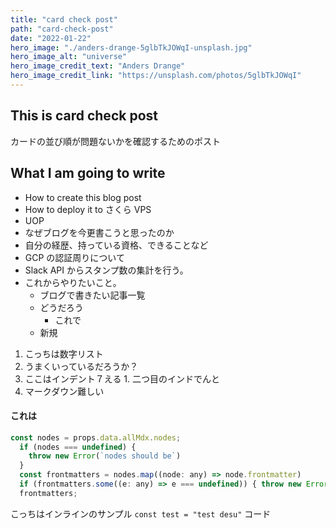 ```yaml
---
title: "card check post"
path: "card-check-post"
date: "2022-01-22"
hero_image: "./anders-drange-5glbTkJOWqI-unsplash.jpg"
hero_image_alt: "universe"
hero_image_credit_text: "Anders Drange"
hero_image_credit_link: "https://unsplash.com/photos/5glbTkJOWqI"
---
```


## This is card check post

カードの並び順が問題ないかを確認するためのポスト

## What I am going to write

- How to create this blog post
- How to deploy it to さくら VPS
- UOP
- なぜブログを今更書こうと思ったのか
- 自分の経歴、持っている資格、できることなど
- GCP の認証周りについて
- Slack API からスタンプ数の集計を行う。
- これからやりたいこと。
  - ブログで書きたい記事一覧
  - どうだろう
    - これで
  - 新規

1. こっちは数字リスト
  1. うまくいっているだろうか？
  2. ここはインデント７える
    1. 二つ目のインドでんと
1. マークダウン難しい

#### これは

```javascript
const nodes = props.data.allMdx.nodes;
  if (nodes === undefined) {
    throw new Error(`nodes should be`)
  }
  const frontmatters = nodes.map((node: any) => node.frontmatter)
  if (frontmatters.some((e: any) => e === undefined)) { throw new Error(`should be`) }
  frontmatters;
```

こっちはインラインのサンプル `const test = "test desu"` コード
